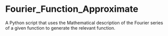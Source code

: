 # Fourier_Function_Approximate
A Python script that uses the Mathematical description of the Fourier series of a given function to generate the relevant function.

